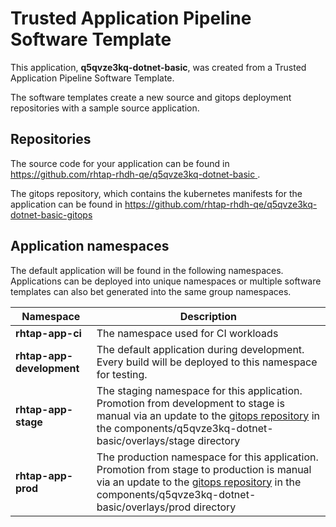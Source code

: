 # Trusted Application Pipeline Software Template

This application, **q5qvze3kq-dotnet-basic**, was created from a Trusted Application Pipeline Software Template.

The software templates create a new source and gitops deployment repositories with a sample source application. 

## Repositories

The source code for your application can be found in [https://github.com/rhtap-rhdh-qe/q5qvze3kq-dotnet-basic ](https://github.com/rhtap-rhdh-qe/q5qvze3kq-dotnet-basic ).
 
The gitops repository, which contains the kubernetes manifests for the application can be found in 
[https://github.com/rhtap-rhdh-qe/q5qvze3kq-dotnet-basic-gitops ](https://github.com/rhtap-rhdh-qe/q5qvze3kq-dotnet-basic-gitops ) 

## Application namespaces 

The default application will be found in the following namespaces. Applications can be deployed into unique namespaces or multiple software templates can also bet generated into the same group namespaces.  

|  Namespace   |  Description   |  
| -------- | -------- |
| **rhtap-app-ci** | The namespace used for CI workloads |
| **rhtap-app-development** | The default application during development. Every build will be deployed to this namespace for testing. |
| **rhtap-app-stage** | The staging namespace for this application. Promotion from development to stage is manual via an update to the [gitops repository](https://github.com/rhtap-rhdh-qe/q5qvze3kq-dotnet-basic-gitops ) in the components/q5qvze3kq-dotnet-basic/overlays/stage directory |
| **rhtap-app-prod** | The production namespace for this application. Promotion from stage to production is manual via an update to the [gitops repository](https://github.com/rhtap-rhdh-qe/q5qvze3kq-dotnet-basic-gitops ) in the components/q5qvze3kq-dotnet-basic/overlays/prod directory |